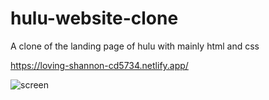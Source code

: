 # hulu-website-clone
A clone of the landing page of hulu with mainly html and css

https://loving-shannon-cd5734.netlify.app/

![screen](https://github.com/andrewneilclarke/hulu-website-clone/main/screen.png?raw=true)
